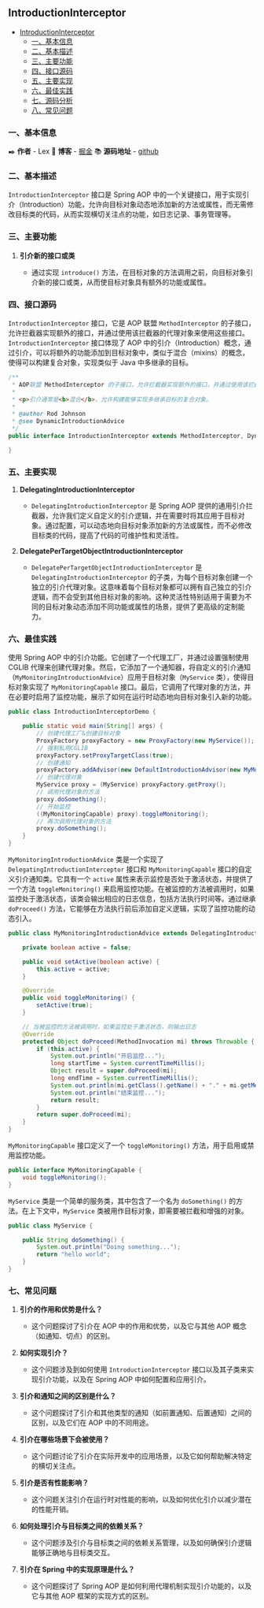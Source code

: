 ## IntroductionInterceptor

- [IntroductionInterceptor](#IntroductionInterceptor)
    - [一、基本信息](#一基本信息)
    - [二、基本描述](#二基本描述)
    - [三、主要功能](#三主要功能)
    - [四、接口源码](#四接口源码)
    - [五、主要实现](#五主要实现)
    - [六、最佳实践](#六最佳实践)
    - [七、源码分析](#七源码分析)
    - [八、常见问题](#八常见问题)

### 一、基本信息

✒️ **作者** - Lex 📝 **博客** - [掘金](https://juejin.cn/user/4251135018533068/posts) 📚 **源码地址** - [github](https://github.com/xuchengsheng/spring-reading)

### 二、基本描述

`IntroductionInterceptor` 接口是 Spring AOP 中的一个关键接口，用于实现引介（Introduction）功能，允许向目标对象动态地添加新的方法或属性，而无需修改目标类的代码，从而实现横切关注点的功能，如日志记录、事务管理等。

### 三、主要功能

1. **引介新的接口或类**

   + 通过实现 `introduce()` 方法，在目标对象的方法调用之前，向目标对象引介新的接口或类，从而使目标对象具有额外的功能或属性。

### 四、接口源码

`IntroductionInterceptor` 接口，它是 AOP 联盟 `MethodInterceptor` 的子接口，允许拦截器实现额外的接口，并通过使用该拦截器的代理对象来使用这些接口。`IntroductionInterceptor` 接口体现了 AOP 中的引介（Introduction）概念，通过引介，可以将额外的功能添加到目标对象中，类似于混合（mixins）的概念，使得可以构建复合对象，实现类似于 Java 中多继承的目标。

```java
/**
 * AOP联盟 MethodInterceptor 的子接口，允许拦截器实现额外的接口，并通过使用该拦截器的代理对象来使用这些接口。这是一个基本的AOP概念，称为<b>引介</b>。
 *
 * <p>引介通常是<b>混合</b>，允许构建能够实现多继承目标的复合对象。
 *
 * @author Rod Johnson
 * @see DynamicIntroductionAdvice
 */
public interface IntroductionInterceptor extends MethodInterceptor, DynamicIntroductionAdvice {

}
```

### 五、主要实现

1. **DelegatingIntroductionInterceptor**

   + `DelegatingIntroductionInterceptor` 是 Spring AOP 提供的通用引介拦截器，允许我们定义自定义的引介逻辑，并在需要时将其应用于目标对象。通过配置，可以动态地向目标对象添加新的方法或属性，而不必修改目标类的代码，提高了代码的可维护性和灵活性。

2. **DelegatePerTargetObjectIntroductionInterceptor**

   + `DelegatePerTargetObjectIntroductionInterceptor` 是 `DelegatingIntroductionInterceptor` 的子类，为每个目标对象创建一个独立的引介代理对象。这意味着每个目标对象都可以拥有自己独立的引介逻辑，而不会受到其他目标对象的影响。这种灵活性特别适用于需要为不同的目标对象动态添加不同功能或属性的场景，提供了更高级的定制能力。

### 六、最佳实践

使用 Spring AOP 中的引介功能。它创建了一个代理工厂，并通过设置强制使用 CGLIB 代理来创建代理对象。然后，它添加了一个通知器，将自定义的引介通知（`MyMonitoringIntroductionAdvice`）应用于目标对象（`MyService` 类），使得目标对象实现了 `MyMonitoringCapable` 接口。最后，它调用了代理对象的方法，并在必要时启用了监控功能，展示了如何在运行时动态地向目标对象引入新的功能。

```java
public class IntroductionInterceptorDemo {

    public static void main(String[] args) {
        // 创建代理工厂&创建目标对象
        ProxyFactory proxyFactory = new ProxyFactory(new MyService());
        // 强制私用CGLIB
        proxyFactory.setProxyTargetClass(true);
        // 创建通知
        proxyFactory.addAdvisor(new DefaultIntroductionAdvisor(new MyMonitoringIntroductionAdvice(), MyMonitoringCapable.class));
        // 创建代理对象
        MyService proxy = (MyService) proxyFactory.getProxy();
        // 调用代理对象的方法
        proxy.doSomething();
        // 开始监控
        ((MyMonitoringCapable) proxy).toggleMonitoring();
        // 再次调用代理对象的方法
        proxy.doSomething();
    }
}
```

`MyMonitoringIntroductionAdvice` 类是一个实现了 `DelegatingIntroductionInterceptor` 接口和 `MyMonitoringCapable` 接口的自定义引介通知类。它具有一个 `active` 属性来表示监控是否处于激活状态，并提供了一个方法 `toggleMonitoring()` 来启用监控功能。在被监控的方法被调用时，如果监控处于激活状态，该类会输出相应的日志信息，包括方法执行时间等。通过继承 `doProceed()` 方法，它能够在方法执行前后添加自定义逻辑，实现了监控功能的动态引入。

```java
public class MyMonitoringIntroductionAdvice extends DelegatingIntroductionInterceptor implements MyMonitoringCapable {

    private boolean active = false;

    public void setActive(boolean active) {
        this.active = active;
    }

    @Override
    public void toggleMonitoring() {
        setActive(true);
    }

    // 当被监控的方法被调用时，如果监控处于激活状态，则输出日志
    @Override
    protected Object doProceed(MethodInvocation mi) throws Throwable {
        if (this.active) {
            System.out.println("开启监控...");
            long startTime = System.currentTimeMillis();
            Object result = super.doProceed(mi);
            long endTime = System.currentTimeMillis();
            System.out.println(mi.getClass().getName() + "." + mi.getMethod().getName() + " 耗费时间：" + (endTime - startTime) + " 毫秒");
            System.out.println("结束监控...");
            return result;
        }
        return super.doProceed(mi);
    }
}
```

`MyMonitoringCapable` 接口定义了一个 `toggleMonitoring()` 方法，用于启用或禁用监控功能。

```java
public interface MyMonitoringCapable {
    void toggleMonitoring();
}
```

`MyService` 类是一个简单的服务类，其中包含了一个名为 `doSomething()` 的方法。在上下文中，`MyService` 类被用作目标对象，即需要被拦截和增强的对象。

```java
public class MyService {

    public String doSomething() {
        System.out.println("Doing something...");
        return "hello world";
    }
}
```

### 七、常见问题

1. **引介的作用和优势是什么？**

   - 这个问题探讨了引介在 AOP 中的作用和优势，以及它与其他 AOP 概念（如通知、切点）的区别。

2. **如何实现引介？**

   - 这个问题涉及到如何使用 `IntroductionInterceptor` 接口以及其子类来实现引介功能，以及在 Spring AOP 中如何配置和应用引介。

3. **引介和通知之间的区别是什么？**

   - 这个问题探讨了引介和其他类型的通知（如前置通知、后置通知）之间的区别，以及它们在 AOP 中的不同用途。

4. **引介在哪些场景下会被使用？**

   - 这个问题讨论了引介在实际开发中的应用场景，以及它如何帮助解决特定的横切关注点。

5. **引介是否有性能影响？**

   - 这个问题关注引介在运行时对性能的影响，以及如何优化引介以减少潜在的性能开销。

6. **如何处理引介与目标类之间的依赖关系？**

   - 这个问题涉及引介与目标类之间的依赖关系管理，以及如何确保引介逻辑能够正确地与目标类交互。

7. **引介在 Spring 中的实现原理是什么？**

   - 这个问题探讨了 Spring AOP 是如何利用代理机制实现引介功能的，以及它与其他 AOP 框架的实现方式的区别。